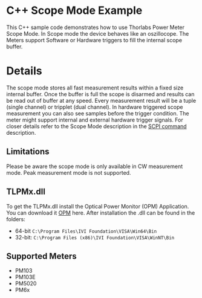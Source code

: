 # C++ Scope Mode Example
This C++ sample code demonstrates how to use Thorlabs Power Meter Scope Mode. In Scope mode the 
device behaves like an oszillocope. The Meters support Software or Hardware triggers to fill the
internal scope buffer.

# Details 

The scope mode stores all fast measurement results within a fixed size internal buffer. Once the 
buffer is full the scope is disarmed and results can be read out of buffer at any speed. 
Every measurement result will be a tuple (single channel) or tripplet (dual channel). In hardware
triggered scope measurement you can also see samples before the trigger condition. The meter might 
support internal and external hardware trigger signals. For closer details refer to the Scope Mode description in the [SCPI command](scpiTODO)
description. 

## Limitations
Please be aware the scope mode is only available in CW measurement mode. Peak measurement mode 
is not supported. 

## TLPMx.dll
To get the TLPMx.dll install the Optical Power Monitor (OPM) Application. You can download it [OPM](https://www.thorlabs.com/software_pages/ViewSoftwarePage.cfm?Code=OPM)
here. After installation the .dll can be found in the folders:

- 64-bit ```C:\Program Files\IVI Foundation\VISA\Win64\Bin```
- 32-bit: ```C:\Program Files (x86)\IVI Foundation\VISA\WinNT\Bin```

## Supported Meters
- PM103
- PM103E
- PM5020
- PM6x
